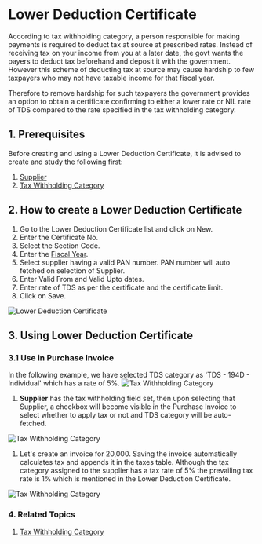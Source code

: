 <!-- add-breadcrumbs -->
# Lower Deduction Certificate

According to tax withholding category, a person responsible for making payments is required to deduct tax at source at prescribed rates. Instead of receiving tax on your income from you at a later date, the govt wants the payers to deduct tax beforehand and deposit it with the government. However this scheme of deducting tax at source may cause hardship to few taxpayers who may not have taxable income for that fiscal year.

Therefore to remove hardship for such taxpayers the government provides an option to obtain a certificate confirming to either a lower rate or NIL rate of TDS compared to the rate specified in the tax withholding category.

## 1. Prerequisites
Before creating and using a Lower Deduction Certificate, it is advised to create and study the following first:
1. [Supplier](/docs/user/manual/en/buying/supplier)
1. [Tax Withholding Category](/docs/user/manual/en/accounts/tax-withholding-category)

## 2. How to create a Lower Deduction Certificate
1. Go to the Lower Deduction Certificate list and click on New.
1. Enter the Certificate No.
1. Select the Section Code.
1. Enter the [Fiscal Year](/docs/user/manual/en/accounts/fiscal-year).
1. Select supplier having a valid PAN number. PAN number will auto fetched on selection of Supplier.
1. Enter Valid From and Valid Upto dates.
1. Enter rate of TDS as per the certificate and the certificate limit.
1. Click on Save.

![Lower Deduction Certificate](/docs/assets/img/regional/india/lower-deduction-certificate.png)

## 3. Using Lower Deduction Certificate
### 3.1 Use in Purchase Invoice
In the following example, we have selected TDS category as 'TDS - 194D - Individual' which has a rate of 5%.
<img class="screenshot" alt="Tax Withholding Category" src="{{docs_base_url}}/assets/img/regional/india/tds-rate.png">

1. **Supplier** has the tax withholding field set, then upon selecting that Supplier, a checkbox will become visible in the Purchase Invoice to select whether to apply tax or not and TDS category will be auto-fetched.

<img class="screenshot" alt="Tax Withholding Category" src="{{docs_base_url}}/assets/img/regional/india/tds-supplier-master.png">

1. Let's create an invoice for 20,000. Saving the invoice automatically calculates tax and appends it in the taxes table. Although the tax category assigned to the supplier has a tax rate of 5% the prevailing tax rate is 1% which is mentioned in the Lower Deduction Certificate.

<img class="screenshot" alt="Tax Withholding Category" src="{{docs_base_url}}/assets/img/regional/india/ltds-purchase-invoice.png">

### 4. Related Topics
1. [Tax Withholding Category](/docs/user/manual/en/accounts/tax-withholding-category)

